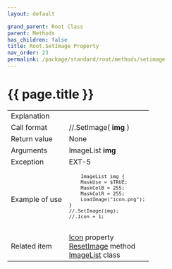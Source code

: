 ```yaml
---
layout: default

grand_parent: Root Class
parent: Methods
has_children: false
title: Root.SetImage Property
nav_order: 23
permalink: /package/standard/root/methods/setimage
---
```

# {{ page.title }}

<table>
  <tr>
    <td>Explanation</td>
    <td colspan="2"></td>
  </tr>
  <tr>
    <td>Call format</td>
    <td colspan="2">//.SetImage( <b>img</b> )</td>
  </tr>
  <tr>
    <td>Return value</td>
    <td colspan="2">None</td>
  </tr>  
  <tr>
    <td>Arguments</td>
    <td>ImageList <b>img</b></td>
    <td></td>
  </tr>
  <tr>
    <td>Exception</td>
    <td>EXT-5</td>
    <td></td>
  </tr>
  <tr>
    <td>Example of use</td>
    <td colspan="2">
    <code><pre>
    ImageList img {
    MaskUse = $TRUE;
    MaskColB = 255;
    MaskColR = 255;
    LoadImage("icon.png");
}
//.SetImage(img);
//.Icon = 1;
    </pre></code></td>
  </tr>
  <tr>
    <td>Related item</td>
    <td colspan="2"><a href="/package/standard/root/properties/icon">Icon</a> property<br><a href="/package/standard/root/methods/resetimage">ResetImage</a> method<br><a href="/package/extension4/imagelist/">ImageList</a> class</td>
  </tr>
</table>



